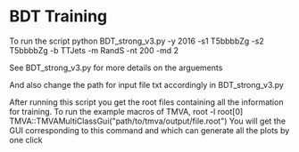 # BDT Training

To run the script
python BDT_strong_v3.py -y 2016 -s1 T5bbbbZg  -s2 T5bbbbZg -b TTJets -m RandS -nt 200 -md 2

See BDT_strong_v3.py for more details on the arguements

And also change the path for input file txt accordingly in BDT_strong_v3.py

After running this script you get the root files containing all the information for training. To run the example macros of TMVA,
root -l 
root[0] TMVA::TMVAMultiClassGui("path/to/tmva/output/file.root")
You will get the GUI corresponding to this command and which can generate all the plots by one click
